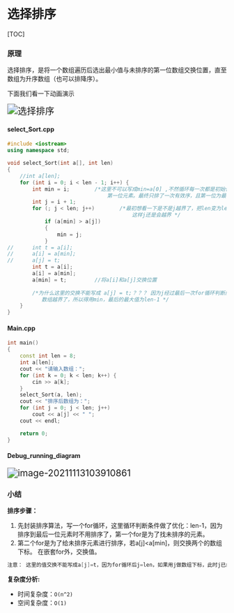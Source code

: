# 选择排序



[TOC]

### 原理

选择排序，是将一个数组遍历后选出最小值与未排序的第一位数组交换位置，直至数组为升序数组（也可以排降序）。

下面我们看一下动画演示

<img src="https://img-blog.csdnimg.cn/c55b73fa9f434c3a98c0cf3320705c72.gif#pic_center" alt="选择排序" style="zoom:150%;" />



#### select_Sort.cpp

```c++
#include <iostream>
using namespace std;

void select_Sort(int a[], int len)
{
	//int a[len];
	for (int i = 0; i < len - 1; i++) {
		int min = i;		/*这里不可以写成min=a[0] ,不然循环每一次都是初始化为
								第一位元素。最终只排了一次有效序，且第一位为最小值 */
		int j = i + 1;
		for (; j < len; j++)		/*最初想看一下是不是j越界了，把len变为len-1，想错了，
										这样j还是会越界 */
			if (a[min] > a[j])
			{
				min = j;
			}
//		int t = a[i];
//		a[i] = a[min];
//		a[j] = t;
		int t = a[i]; 
		a[i] = a[min]; 
		a[min] = t;			//将a[i]和a[j]交换位置
		
		/*为什么这里的交换不能写成 a[j] = t;？？？ 因为j经过最后一次for循环判断后变为len，
		   数组越界了，所以得用min，最后的最大值为len-1 */
	}
}

```

#### Main.cpp

```c++
int main()
{
	const int len = 8;
	int a[len];
	cout << "请输入数组：";
	for (int k = 0; k < len; k++) {
		cin >> a[k];
	}
	select_Sort(a, len);
	cout << "排序后数组为：";
	for (int j = 0; j < len; j++)
		cout << a[j] << " ";
	cout << endl;

	return 0;
}

```



#### Debug_running_diagram

<img src="C:\Users\小楷\AppData\Roaming\Typora\typora-user-images\image-20211113103910861.png" alt="image-20211113103910861" style="zoom:150%;" />



### 小结

**排序步骤：**

1. 先封装排序算法，写一个for循环，这里循环判断条件做了优化：len-1，因为排序到最后一位元素时不用排序了，第一个for是为了找未排序的元素。
2. 第二个for是为了给未排序元素进行排序，若a[j]<a[min]，则交换两个的数组下标。
   在嵌套for外，交换值。

```c++
注意： 这里的值交换不能写成a[j]=t，因为for循环后j=len，如果用j做数组下标，此时j已经越界了，因为我们知道最大下标数等于len-1
```



**复杂度分析:**

- 时间复杂度：`O(n^2)`
- 
  空间复杂度：`O(1)`
  
  
